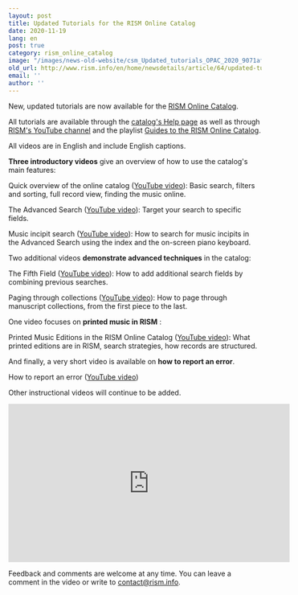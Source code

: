 ```yaml
---
layout: post
title: Updated Tutorials for the RISM Online Catalog
date: 2020-11-19
lang: en
post: true
category: rism_online_catalog
image: "/images/news-old-website/csm_Updated_tutorials_OPAC_2020_9071afdb1c.png"
old_url: http://www.rism.info/en/home/newsdetails/article/64/updated-tutorials-for-the-rism-online-catalog.html
email: ''
author: ''
---
```


New, updated tutorials are now available for the [RISM Online Catalog](https://opac.rism.info/index.php?id=4).   
  
All tutorials are available through the [catalog's Help page](https://opac.rism.info/main-menu-/kachelmenu/help) as well as through [RISM's YouTube channel](https://www.youtube.com/channel/UCWLRkiqVuq8BrYbCArubi_w) and the playlist [Guides to the RISM Online Catalog](https://www.youtube.com/playlist?list=PL9SyOIE9iSYL2YlhBKnoLn9ZUuw7Rjc13).   
  
All videos are in English and include English captions.

**Three introductory videos** give an overview of how to use the catalog's main features:

Quick overview of the online catalog ([YouTube video](https://youtu.be/0p-d4p4sefs)): Basic search, filters and sorting, full record view, finding the music online.

The Advanced Search ([YouTube video](https://youtu.be/e7JONXAmb1Q)): Target your search to specific fields.

Music incipit search ([YouTube video](https://youtu.be/UyPv80Ls3Tg)): How to search for music incipits in the Advanced Search using the index and the on-screen piano keyboard.

Two additional videos **demonstrate advanced techniques** in the catalog:

The Fifth Field ([YouTube video](https://youtu.be/bG-pSRWISMU)): How to add additional search fields by combining previous searches.

Paging through collections ([YouTube video](https://youtu.be/wi4wsAK9430)): How to page through manuscript collections, from the first piece to the last.

One video focuses on **printed music in RISM** :

Printed Music Editions in the RISM Online Catalog ([YouTube video](https://youtu.be/4ijiO6xk8Y0)): What printed editions are in RISM, search strategies, how records are structured.

And finally, a very short video is available on **how to report an error**.

How to report an error ([YouTube video](https://youtu.be/m_UAdX6E1cU))

Other instructional videos will continue to be added.

<iframe width="560" height="315" src="https://www.youtube.com/embed/videoseries?list=PL9SyOIE9iSYL2YlhBKnoLn9ZUuw7Rjc13" frameborder="0" allow="accelerometer; autoplay; clipboard-write; encrypted-media; gyroscope; picture-in-picture" allowfullscreen></iframe>

Feedback and comments are welcome at any time. You can leave a comment in the video or write to contact@rism.info.

&nbsp;